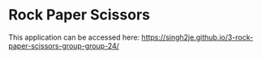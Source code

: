 Rock Paper Scissors
===================================
This application can be accessed here: https://singh2je.github.io/3-rock-paper-scissors-group-group-24/
